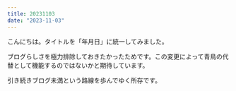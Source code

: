 ```yaml
---
title: 20231103
date: "2023-11-03"
---
```

こんにちは。タイトルを「年月日」に統一してみました。

ブログらしさを極力排除しておきたかったためです。この変更によって青鳥の代替として機能するのではないかと期待しています。

引き続きブログ未満という路線を歩んでゆく所存です。
